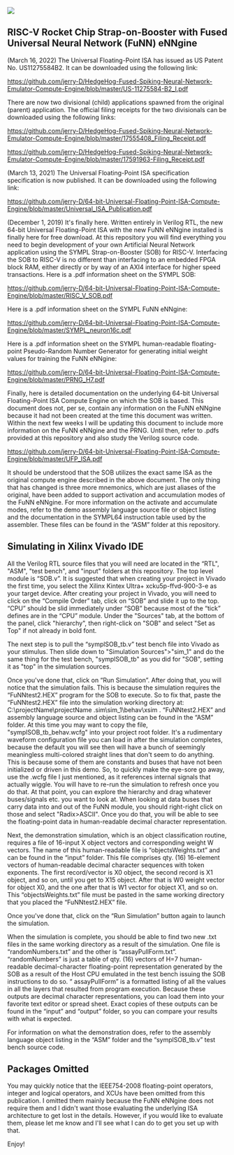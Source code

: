 ![](https://github.com/jerry-D/64-bit-Universal-Floating-Point-ISA-Compute-Engine/blob/master/SYMPL_logo_med.png)
## RISC-V Rocket Chip Strap-on-Booster with Fused Universal Neural Network (FuNN) eNNgine
(March 16, 2022) The Universal Floating-Point ISA has issued as US Patent No. US11275584B2.  It can be downloaded using the following link:

https://github.com/jerry-D/HedgeHog-Fused-Spiking-Neural-Network-Emulator-Compute-Engine/blob/master/US-11275584-B2_I.pdf

There are now two divisional (child) applications spawned from the original (parent) application.  The official filing receipts for the two divisionals can be downloaded using the following links:

https://github.com/jerry-D/HedgeHog-Fused-Spiking-Neural-Network-Emulator-Compute-Engine/blob/master/17555408_Filing_Receipt.pdf

https://github.com/jerry-D/HedgeHog-Fused-Spiking-Neural-Network-Emulator-Compute-Engine/blob/master/17591963-Filing_Receipt.pdf

(March 13, 2021) The Universal Floating-Point ISA specification specification is now published. It can be downloaded using the following link:

https://github.com/jerry-D/64-bit-Universal-Floating-Point-ISA-Compute-Engine/blob/master/Universal_ISA_Publication.pdf

(December 1, 2019) It's finally here.  Written entirely in Verilog RTL, the new 64-bit Universal Floating-Point ISA with the new FuNN eNNgine installed is finally here for free download.  At this repository you will find everything you need to begin development of your own Artificial Neural Network application using the SYMPL Strap-on-Booster (SOB) for RISC-V.  Interfacing the SOB to RISC-V is no different than interfacing to an embedded FPGA block RAM, either directly or by way of an AXI4 interface for higher speed transactions. 
Here is a .pdf information sheet on the SYMPL SOB:

https://github.com/jerry-D/64-bit-Universal-Floating-Point-ISA-Compute-Engine/blob/master/RISC_V_SOB.pdf

Here is a .pdf information sheet on the SYMPL FuNN eNNgine:

https://github.com/jerry-D/64-bit-Universal-Floating-Point-ISA-Compute-Engine/blob/master/SYMPL_neuron16c.pdf

Here is a .pdf information sheet on the SYMPL human-readable floating-point Pseudo-Random Number Generator for generating initial weight values for training the FuNN eNNgine:

https://github.com/jerry-D/64-bit-Universal-Floating-Point-ISA-Compute-Engine/blob/master/PRNG_H7.pdf

Finally, here is detailed documentation on the underlying 64-bit Universal Floating-Point ISA Compute Engine on which the SOB is based.  This document does not, per se, contain any information on the FuNN eNNgine because it had not been created at the time this document was written. Within the next few weeks I will be updating this document to include more information on the FuNN eNNgine and the  PRNG.  Until then, refer to .pdfs provided at this repository and also study the Verilog source code.

https://github.com/jerry-D/64-bit-Universal-Floating-Point-ISA-Compute-Engine/blob/master/UFP_ISA.pdf

It should be understood that the SOB utilizes the exact same ISA as the original compute engine described in the above document.  The only thing that has changed is three more mnemonics, which are just aliases of the original, have been added to support activation and accumulation modes of the FuNN eNNgine.  For more information on the activate and accumulate modes, refer to the demo assembly language source file or object listing and the documentation in the SYMPL64 instruction table used by the assembler.  These files can be found in the “ASM” folder at this repository. 

## Simulating in Xilinx Vivado IDE
All the Verilog RTL source files that you will need are located in the “RTL", "ASM", "test bench", and "input" folders at this repository.  The top level module is “SOB.v”.  It is suggested that when creating your project in Vivado the first time, you select the Xilinx Kintex Ultra+ xcku5p-ffvd-900-3-e as your target device.  After creating your project in Vivado, you will need to click on the “Compile Order” tab, click on “SOB” and slide it up to the top.  “CPU” should be slid immediately under “SOB” because most of the “tick” defines are in the “CPU” module.  Under the "Sources" tab, at the bottom of the panel, click "hierarchy", then right-click on "SOB" and select "Set as Top" if not already in bold font.  

The next step is to pull the “symplSOB_tb.v” test bench file into Vivado as your stimulus.  Then slide down to "Simulation Sources">"sim_1" and do the same thing for the test bench, "symplSOB_tb" as you did for "SOB", setting it as "top" in the simulation sources. 

Once you've done that, click on “Run Simulation”.  After doing that, you will notice that the simulation fails.  This is because the simulation requires the “FuNNtest2.HEX” program for the SOB to execute. So to fix that, paste the “FuNNtest2.HEX” file into the simulation working directory at:  C:\projectName\projectName .sim\sim_1\behav\xsim  .  “FuNNtest2.HEX” and assembly language source and object listing can be found in the “ASM” folder.  At this time you may want to copy the file, "symplSOB_tb_behav.wcfg" into your project root folder.  It's a rudimentary waveform configuration file you can load in after the simulation completes, because the default you will see then will have a bunch of seemingly meaningless multi-colored straight lines that don't seem to do anything.  This is because some of them are constants and buses that have not been initialized or driven in this demo.  So, to quickly make the eye-sore go away, use the .wcfg file I just mentioned, as it references internal signals that actually wiggle.  You will have to re-run the simulation to refresh once you do that.  At that point, you can explore the hierarchy and drag whatever buses/signals etc. you want to look at.  When looking at data buses that carry data into and out of the FuNN module, you should right-right click on those and select "Radix>ASCII".  Once you do that, you will be able to see the floating-point data in human-readable decimal character representation.

Next, the demonstration simulation, which is an object classification routine, requires a file of 16-input X object vectors and corresponding weight W vectors.  The name of this human-readable file is “objectsWeights.txt” and can be found in the “input” folder.  This file comprises qty. (16) 16-element vectors of human-readable decimal character sequences with token exponents.  The first record/vector is X0 object, the second record is X1 object, and so on, until you get to X15 object.  After that is W0 weight vector for object X0, and the one after that is W1 vector for object X1, and so on.  This “objectsWeights.txt” file must be pasted in the same working directory that you placed the “FuNNtest2.HEX” file.

Once you've done that, click on the “Run Simulation” button again to launch the simulation.

When the simulation is complete, you should be able to find two new .txt files in the same working directory as a result of the simulation.  One file is “randomNumbers.txt” and the other is “assayPullForm.txt”.  “randomNumbers” is just a table of qty. (16) vectors of H=7 human-readable decimal-character floating-point representation generated by the SOB as a result of the Host CPU emulated in the test bench issuing the SOB instructions to do so.  “ assayPullForm” is a formatted listing of all the values in all the layers that resulted from program execution.  Because these outputs are decimal character representations, you can load them into your favorite text editor or spread sheet.  Exact copies of these outputs can be found in the “input” and “output” folder, so you can compare your results with what is expected.

For information on what the demonstration does, refer to the assembly language object listing in the “ASM” folder and the “symplSOB_tb.v” test bench source code.

## Packages Omitted
You may quickly notice that the IEEE754-2008 floating-point operators, integer and logical operators, and XCUs have been omitted from this publication.  I omitted them mainly because the FuNN eNNgine does not require them and I didn't want those evaluating the underlying ISA architecture to get lost in the details.  However, if you would like to evaluate them, please let me know and I'll see what I can do to get you set up with that.

Enjoy!

